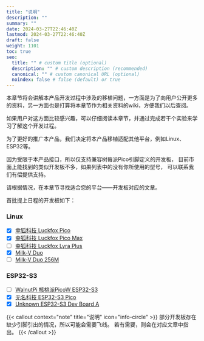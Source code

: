 ```yaml
---
title: "说明"
description: ""
summary: ""
date: 2024-03-27T22:46:40Z
lastmod: 2024-03-27T22:46:40Z
draft: false
weight: 1101
toc: true
seo:
  title: "" # custom title (optional)
  description: "" # custom description (recommended)
  canonical: "" # custom canonical URL (optional)
  noindex: false # false (default) or true
---
```


本章节将会讲解本产品开发过程中涉及的移植问题，一方面是为了向用户公开更多的资料，另一方面也是打算将本章节作为相关资料的wiki，方便我们以后查阅。

如果用户对这方面比较感兴趣，可以仔细阅读本章节，并通过完成若干个实验来学习了解这个开发过程。

为了更好的推广本产品，我们决定将本产品移植适配其他平台，例如Linux、ESP32等。

因为受限于本产品接口，所以仅支持兼容树莓派Pico引脚定义的开发板，
目前市面上能找到的类似开发板不多，如果列表中的没有你所使用的型号，
可以联系我们有偿提供支持。

请根据情况，在本章节寻找适合您的平台——开发板对应的文章。

首批提上日程的开发板如下：

### Linux

- [x] [幸狐科技 Luckfox Pico](http://localhost:1313/docs/porting/linux/#luckfox_pico)
- [x] [幸狐科技 Luckfox Pico Max](http://localhost:1313/docs/porting/linux/#luckfox_pico)
- [ ] [幸狐科技 Luckfox Lyra Plus]()
- [x] [Milk-V Duo](http://localhost:1313/docs/porting/linux/#milk-v-duo)
- [ ] [Milk-V Duo 256M](http://localhost:1313/docs/porting/linux/#milk-v-duo-256M)

### ESP32-S3
- [ ] [WalnutPi 核桃派PicoW ESP32-S3]()
- [x] [无名科技 ESP32-S3 Pico]()
- [x] [Unknown ESP32-S3 Dev Board A]()

{{< callout context="note" title="说明" icon="info-circle" >}}
部分开发板存在缺少引脚引出的情况，所以可能会需要飞线。
若有需要，则会在对应文章中指出。
{{< /callout >}}

